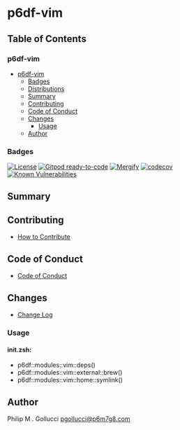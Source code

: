 # p6df-vim

## Table of Contents


### p6df-vim
- [p6df-vim](#p6df-vim)
  - [Badges](#badges)
  - [Distributions](#distributions)
  - [Summary](#summary)
  - [Contributing](#contributing)
  - [Code of Conduct](#code-of-conduct)
  - [Changes](#changes)
    - [Usage](#usage)
  - [Author](#author)

### Badges

[![License](https://img.shields.io/badge/License-Apache%202.0-yellowgreen.svg)](https://opensource.org/licenses/Apache-2.0)
[![Gitpod ready-to-code](https://img.shields.io/badge/Gitpod-ready--to--code-blue?logo=gitpod)](https://gitpod.io/#https://github.com/p6m7g8/p6df-vim)
[![Mergify](https://img.shields.io/endpoint.svg?url=https://gh.mergify.io/badges/p6m7g8/p6df-vim/&style=flat)](https://mergify.io)
[![codecov](https://codecov.io/gh/p6m7g8/p6df-vim/branch/master/graph/badge.svg?token=14Yj1fZbew)](https://codecov.io/gh/p6m7g8/p6df-vim)
[![Known Vulnerabilities](https://snyk.io/test/github/p6m7g8/p6df-vim/badge.svg?targetFile=package.json)](https://snyk.io/test/github/p6m7g8/p6df-vim?targetFile=package.json)

## Summary

## Contributing

- [How to Contribute](CONTRIBUTING.md)

## Code of Conduct

- [Code of Conduct](CODE_OF_CONDUCT.md)

## Changes

- [Change Log](CHANGELOG.md)

### Usage

#### init.zsh:

- p6df::modules::vim::deps()
- p6df::modules::vim::external::brew()
- p6df::modules::vim::home::symlink()


## Author

Philip M . Gollucci <pgollucci@p6m7g8.com>

